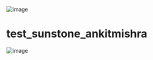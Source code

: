 ![image](https://github.com/user-attachments/assets/3f24cbfe-a62e-435c-9b30-f68f549cb658)
# test_sunstone_ankitmishra

![image](https://github.com/user-attachments/assets/fc9ca09d-d13d-424d-b5b6-c8a116d49f59)

